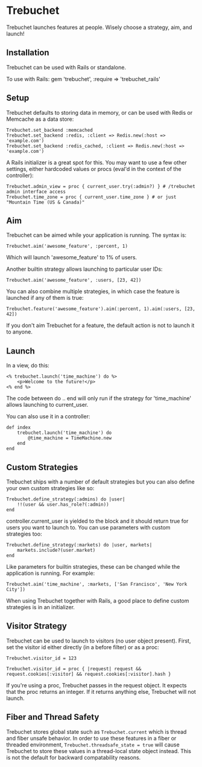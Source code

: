 Trebuchet
=========

Trebuchet launches features at people. Wisely choose a strategy, aim, and launch!

Installation
------------


Trebuchet can be used with Rails or standalone.

To use with Rails:
gem 'trebuchet', :require => 'trebuchet_rails'

Setup
-----


Trebuchet defaults to storing data in memory, or can be used with Redis or Memcache as a data store:

    Trebuchet.set_backend :memcached
    Trebuchet.set_backend :redis, :client => Redis.new(:host => 'example.com')
    Trebuchet.set_backend :redis_cached, :client => Redis.new(:host => 'example.com')

A Rails initializer is a great spot for this. You may want to use a few other settings, either hardcoded values or procs (eval'd in the context of the controller):

    Trebuchet.admin_view = proc { current_user.try(:admin?) } # /trebuchet admin interface access
    Trebuchet.time_zone = proc { current_user.time_zone } # or just "Mountain Time (US & Canada)"


Aim
---

Trebuchet can be aimed while your application is running. The syntax is:

    Trebuchet.aim('awesome_feature', :percent, 1)

Which will launch 'awesome_feature' to 1% of users.

Another builtin strategy allows launching to particular user IDs:

    Trebuchet.aim('awesome_feature', :users, [23, 42])

You can also combine multiple strategies, in which case the feature is launched if any of them is true:

    Trebuchet.feature('awesome_feature').aim(:percent, 1).aim(:users, [23, 42])

If you don't aim Trebuchet for a feature, the default action is not to launch it to anyone.


Launch
------

In a view, do this:

    <% trebuchet.launch('time_machine') do %>
        <p>Welcome to the future!</p>
    <% end %>

The code between do .. end will only run if the strategy for 'time_machine' allows launching to current_user.

You can also use it in a controller:

    def index
        trebuchet.launch('time_machine') do
            @time_machine = TimeMachine.new
        end
    end


Custom Strategies
-----------------

Trebuchet ships with a number of default strategies but you can also define your own custom strategies like so:

    Trebuchet.define_strategy(:admins) do |user|
        !!(user && user.has_role?(:admin))
    end

controller.current_user is yielded to the block and it should return true for users you want to launch to.
You can use parameters with custom strategies too:

    Trebuchet.define_strategy(:markets) do |user, markets|
        markets.include?(user.market)
    end

Like parameters for builtin strategies, these can be changed while the application is running. For example:

    Trebuchet.aim('time_machine', :markets, ['San Francisco', 'New York City'])

When using Trebuchet together with Rails, a good place to define custom strategies is in an initializer.


Visitor Strategy
----------------

Trebuchet can be used to launch to visitors (no user object present).
First, set the visitor id either directly (in a before filter) or as a proc:

    Trebuchet.visitor_id = 123

    Trebuchet.visitor_id = proc { |request| request && request.cookies[:visitor] && request.cookies[:visitor].hash }

If you're using a proc, Trebuchet passes in the request object. It expects that the proc returns an integer.
If it returns anything else, Trebuchet will not launch.

Fiber and Thread Safety
-------------

Trebuchet stores global state such as `Trebuchet.current` which is thread and fiber unsafe behavior. In order to use these
features in a fiber or threaded environment, `Trebuchet.threadsafe_state = true` will cause Trebuchet to store these values
in a thread-local state object instead. This is not the default for backward compatability reasons.
